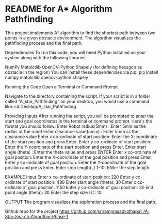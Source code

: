 # README for A* Algorithm Pathfinding

This project implements A* algorithm to find the shortest path between two points in a given obstacle environment. The algorithm visualizes the pathfinding process and the final path.

Dependencies
To run this code, you will need Python installed on your system along with the following libraries:

NumPy
Matplotlib
OpenCV-Python
Shapely  (for defining hexagon as obstacle in the region)
You can install these dependencies via pip:
pip install numpy matplotlib opencv-python shapely


Running the Code
Open a Terminal or Command Prompt.

Navigate to the directory containing the script. If your script is in a folder called "A_star_Pathfinding" on your desktop, you would use a command like:
cd Desktop/A_star_Pathfinding


Providing Inputs
After running the script, you will be prompted to enter the start and goal coordinates in the terminal or command prompt. Here's the format you should follow:
Enter Robot radius(5mm) : Enter 5mm as the radius of the robot
Enter clearance value(5mm) : Enter 5mm as the clearance value 
Enter x co-ordinate of start position: Enter the X-coordinate of the start position and press Enter.
Enter y co-ordinate of start position: Enter the Y-coordinate of the start position and press Enter.
Enter start angle (theta) : Enter the theta value and press ENTER 
Enter x co-ordinate of goal position: Enter the X-coordinate of the goal position and press Enter.
Enter y co-ordinate of goal position: Enter the Y-coordinate of the goal position and press Enter.
Enter step length(L) 1-10: ENter the step length   

EXAMPLE Input
Enter x co-ordinate of start position: 220
Enter y co-ordinate of start position: 480
Enter start angle (theta): 30
Enter x co-ordinate of goal position: 1150
Enter y co-ordinate of goal position: 20
End point angle (theta): 30
Enter the step size (L): 10


OUTPUT
The program visualizes the exploration process and the final path.





Github repo for the project
https://github.com/sriramprasadkothapalli/A-Star-Search-Algorithm-Phase-1
